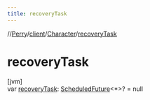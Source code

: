 ```yaml
---
title: recoveryTask
---
```

//[Perry](../../../index.html)/[client](../index.html)/[Character](index.html)/[recoveryTask](recovery-task.html)



# recoveryTask



[jvm]\
var [recoveryTask](recovery-task.html): [ScheduledFuture](https://docs.oracle.com/javase/8/docs/api/java/util/concurrent/ScheduledFuture.html)<*>? = null




